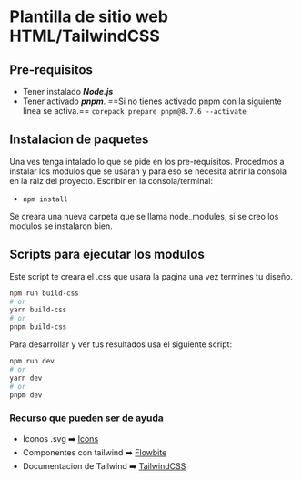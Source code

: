 # Plantilla de sitio web HTML/TailwindCSS

## Pre-requisitos

- Tener instalado **_Node.js_**
- Tener activado **_pnpm_**.
  ==Si no tienes activado pnpm con la siguiente linea se activa.==
  `corepack prepare pnpm@8.7.6 --activate`

## Instalacion de paquetes

Una ves tenga intalado lo que se pide en los pre-requisitos. Procedmos a instalar los modulos que se usaran y para eso se necesita abrir la consola en la raiz del proyecto. Escribir en la consola/terminal:

- `npm install`

Se creara una nueva carpeta que se llama node_modules, si se creo los modulos se instalaron bien.

## Scripts para ejecutar los modulos

Este script te creara el .css que usara la pagina una vez termines tu diseño.

```bash
npm run build-css
# or
yarn build-css
# or
pnpm build-css
```

Para desarrollar y ver tus resultados usa el siguiente script:

```bash
npm run dev
# or
yarn dev
# or
pnpm dev
```

### Recurso que pueden ser de ayuda

- Iconos .svg ➡️ [Icons](https://tabler-icons.io/)
- Componentes con tailwind ➡️ [Flowbite](https://flowbite.com/docs/components/accordion/)
- Documentacion de Tailwind ➡️ [TailwindCSS](https://tailwindcss.com/docs/installation)
